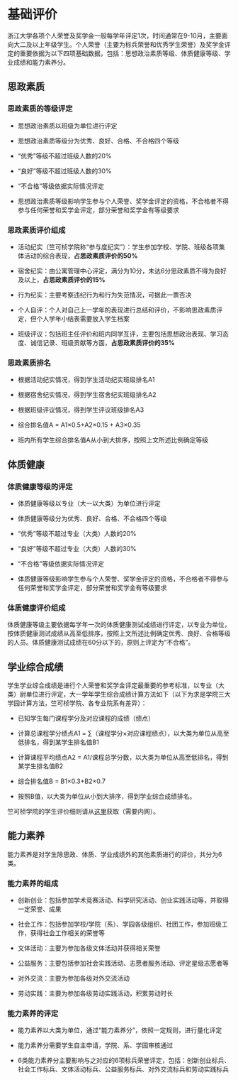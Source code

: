 # 基础评价

浙江大学各项个人荣誉及奖学金一般每学年评定1次，时间通常在9-10月，主要面向大二及以上年级学生。个人荣誉（主要为标兵荣誉和优秀学生荣誉）及奖学金评定的重要依据为以下四项基础数据，包括：思想政治素质等级、体质健康等级、学业成绩和能力素养分。

## 思政素质

### 思政素质的等级评定

- 思想政治素质以班级为单位进行评定

- 思想政治素质等级分为优秀、良好、合格、不合格四个等级

- “优秀”等级不超过班级人数的20%

- “良好”等级不超过班级人数的30%

- “不合格”等级依据实际情况评定

- 思想政治素质等级影响学生参与个人荣誉、奖学金评定的资格，不合格者不得参与任何荣誉和奖学金评定，部分荣誉和奖学金有等级要求

### 思政素质评价组成

- 活动纪实（竺可桢学院称“参与度纪实”）：学生参加学校、学院、班级各项集体活动的综合表现，**占思政素质评价的50%**

- 宿舍纪实：由公寓管理中心评定，满分为10分，未达6分思政素质不得为良好及以上，**占思政素质评价的15%**

- 行为纪实：主要考察违纪行为和行为失范情况，可据此一票否决

- 个人自评：个人对自己上一学年的表现进行总结和评价，不影响思政素质评定，但个人学年小结表需要放入学生档案

- 班级评议：包括班主任评价和班内同学互评，主要包括思想政治表现、学习态度、诚信记录、班级贡献等方面，**占思政素质评价的35%**

### 思政素质排名

- 根据活动纪实情况，得到学生活动纪实班级排名A1

- 根据宿舍纪实情况，得到学生宿舍纪实班级排名A2

- 根据班级评议情况，得到学生评议班级排名A3

- 综合排名值A = A1×0.5+A2×0.15 + A3×0.35

- 班内所有学生综合排名值A从小到大排序，按照上文所述比例确定等级

## 体质健康

### 体质健康等级的评定

- 体质健康等级以专业（大一以大类）为单位进行评定

- 体质健康等级分为优秀、良好、合格、不合格四个等级

- “优秀”等级不超过专业（大类）人数的20%

- “良好”等级不超过专业（大类）人数的30%

- “不合格”等级依据实际情况评定

- 体质健康等级影响学生参与个人荣誉、奖学金评定的资格，不合格者不得参与任何荣誉和奖学金评定，部分荣誉和奖学金有等级要求

### 体质健康评价组成

体质健康等级主要依据每学年一次的体质健康测试成绩进行评定，以专业为单位，按体质健康测试成绩从高至低排序，按照上文所述比例确定优秀、良好、合格等级的人员。体质健康测试成绩在60分以下的，原则上评定为“不合格”。

## 学业综合成绩

学生学业综合成绩是进行个人荣誉和奖学金评定最重要的参考标准，以专业（大类）尉单位进行评定，大一学年学生综合成绩计算方法如下（以下为求是学院三大学园计算方法，竺可桢学院、各专业院系有差异）：

- 已知学生每门课程学分及对应课程的成绩（绩点）

- 计算总课程学分绩点A1 = ∑（课程学分×对应课程绩点），以大类为单位从高至低排名，得到某学生排名值B1

- 计算课程平均绩点A2 = A1/课程总学分数，以大类为单位从高至低排名，得到某学生排名值B2

- 综合排名值B = B1×0.3+B2×0.7

- 按照B值，以大类为单位从小到大排序，得到学业综合成绩排名。

竺可桢学院的学生评价细则请从[这里](http://office.ckc.zju.edu.cn/2023/0215/c35002a2715999/page.psp)获取（需要内网）。

## 能力素养

能力素养是对学生除思政、体质、学业成绩外的其他素质进行的评价，共分为6类。

### 能力素养的组成

- 创新创业：包括参加学术竞赛活动、科学研究活动、创业实践活动等，并取得一定荣誉、成果

- 社会工作：包括参加学校/学院（系）、学园各级组织、社团工作，参加班级工作，获得社会工作相关的荣誉等

- 文体活动：主要为参加各级文体活动并获得相关荣誉

- 公益服务：主要包括参加社会实践活动、志愿者服务活动、评定星级志愿者等

- 对外交流：主要为参加各级对外交流活动

- 劳动实践：主要为参加各级劳动实践活动，积累劳动时长

### 能力素养的评定

- 能力素养以大类为单位，通过“能力素养分”，依照一定规则，进行量化评定

- 能力素养分需要学生自主申请，学院、系、学园审核通过

- 6类能力素养分主要影响与之对应的6项标兵荣誉评定，包括：创新创业标兵、社会工作标兵、文体活动标兵、公益服务标兵、对外交流标兵和劳动实践标兵
